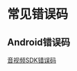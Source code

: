 # 常见错误码
## Android错误码
[音视频SDK错误码](https://dev.yunxin.163.com/docs/interface/音视频2.0Android端/constant-values.html#com.netease.lava.nertc.sdk.NERtcConstants.ErrorCode.ENGINE_ERROR_MEDIA_CONNECTION_DISCONNECTED)
